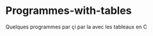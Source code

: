 Programmes-with-tables
======================

Quelques programmes par çi par la avec les tableaux en C
